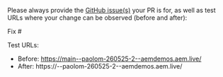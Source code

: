 Please always provide the [GitHub issue(s)](../issues) your PR is for, as well as test URLs where your change can be observed (before and after):

Fix #<gh-issue-id>

Test URLs:
- Before: https://main--paolom-260525-2--aemdemos.aem.live/
- After: https://<branch>--paolom-260525-2--aemdemos.aem.live/
